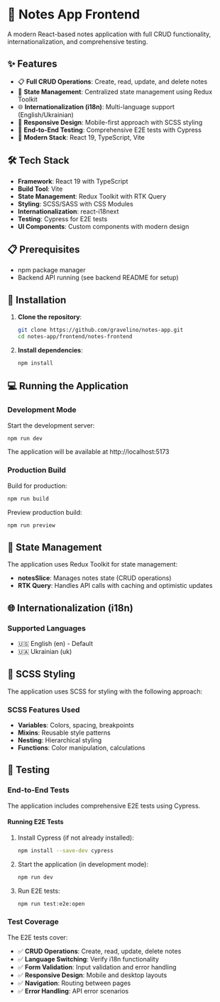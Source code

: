 # 📝 Notes App Frontend

A modern React-based notes application with full CRUD functionality, internationalization, and comprehensive testing.

## ✨ Features

- 📋 **Full CRUD Operations**: Create, read, update, and delete notes
- 🔄 **State Management**: Centralized state management using Redux Toolkit
- 🌐 **Internationalization (i18n)**: Multi-language support (English/Ukrainian)
- 📱 **Responsive Design**: Mobile-first approach with SCSS styling
- 🧪 **End-to-End Testing**: Comprehensive E2E tests with Cypress
- 🚀 **Modern Stack**: React 19, TypeScript, Vite

## 🛠️ Tech Stack

- **Framework**: React 19 with TypeScript
- **Build Tool**: Vite
- **State Management**: Redux Toolkit with RTK Query
- **Styling**: SCSS/SASS with CSS Modules
- **Internationalization**: react-i18next
- **Testing**: Cypress for E2E tests
- **UI Components**: Custom components with modern design

## 📋 Prerequisites

- npm package manager
- Backend API running (see backend README for setup)

## 🚀 Installation

1. **Clone the repository**:
   ```bash
   git clone https://github.com/gravelino/notes-app.git
   cd notes-app/frontend/notes-frontend
   ```

2. **Install dependencies**:
   ```bash
   npm install
   ```

## 💻 Running the Application

### Development Mode

Start the development server:
```bash
npm run dev
```

The application will be available at http://localhost:5173

### Production Build

Build for production:
```bash
npm run build
```

Preview production build:
```bash
npm run preview
```

## 🔄 State Management

The application uses Redux Toolkit for state management:

- **notesSlice**: Manages notes state (CRUD operations)
- **RTK Query**: Handles API calls with caching and optimistic updates

## 🌐 Internationalization (i18n)

### Supported Languages

- 🇺🇸 English (en) - Default
- 🇺🇦 Ukrainian (uk)

## 🎨 SCSS Styling

The application uses SCSS for styling with the following approach:

### SCSS Features Used

- **Variables**: Colors, spacing, breakpoints
- **Mixins**: Reusable style patterns
- **Nesting**: Hierarchical styling
- **Functions**: Color manipulation, calculations

## 🧪 Testing

### End-to-End Tests

The application includes comprehensive E2E tests using Cypress.

#### Running E2E Tests

1. Install Cypress (if not already installed):
   ```bash
   npm install --save-dev cypress
   ```

2. Start the application (in development mode):
   ```bash
   npm run dev
   ```

3. Run E2E tests:
   ```bash
   npm run test:e2e:open
   ```

### Test Coverage

The E2E tests cover:

- ✅ **CRUD Operations**: Create, read, update, delete notes
- ✅ **Language Switching**: Verify i18n functionality
- ✅ **Form Validation**: Input validation and error handling
- ✅ **Responsive Design**: Mobile and desktop layouts
- ✅ **Navigation**: Routing between pages
- ✅ **Error Handling**: API error scenarios